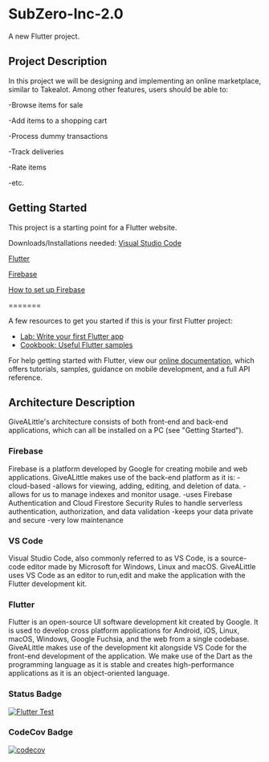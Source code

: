 # SubZero-Inc-2.0

A new Flutter project.

## Project Description

In this project we will be designing and implementing an online marketplace, similar to Takealot. Among other features, users should be able to:

-Browse items for sale

-Add items to a shopping cart

-Process dummy transactions

-Track deliveries

-Rate items

-etc.


## Getting Started

This project is a starting point for a Flutter website.

Downloads/Installations needed:
[Visual Studio Code](https://code.visualstudio.com/)

[Flutter](https://docs.flutter.dev/get-started/install?gclid=EAIaIQobChMI07Sx2tTw9gIVytPtCh2qEggXEAAYASAAEgIe9PD_BwE&gclsrc=aw.ds)

[Firebase](https://firebase.google.com/)

[How to set up Firebase](https://www.youtube.com/watch?v=QZ_53nSPgPg)

=======

A few resources to get you started if this is your first Flutter project:

- [Lab: Write your first Flutter app](https://flutter.dev/docs/get-started/codelab)
- [Cookbook: Useful Flutter samples](https://flutter.dev/docs/cookbook)

For help getting started with Flutter, view our
[online documentation](https://flutter.dev/docs), which offers tutorials,
samples, guidance on mobile development, and a full API reference.


## Architecture Description

GiveALittle's architecture consists of both front-end and back-end applications, which can all be installed on a PC (see "Getting Started").

### Firebase
Firebase is a platform developed by Google for creating mobile and web applications. GiveALittle makes use of the back-end platform as it is:
 -cloud-based
 -allows for viewing, adding, editing, and deletion of data.
 -allows for us to manage indexes and monitor usage.
 -uses Firebase Authentication and Cloud Firestore Security Rules to handle serverless authentication, authorization, and data validation
 -keeps your data private and secure
 -very low maintenance


### VS Code
Visual Studio Code, also commonly referred to as VS Code, is a source-code editor made by Microsoft for Windows, Linux and macOS. GiveALittle uses VS Code as an editor to run,edit and make the application with the Flutter development kit.

### Flutter
Flutter is an open-source UI software development kit created by Google. It is used to develop cross platform applications for Android, iOS, Linux, macOS, Windows, Google Fuchsia, and the web from a single codebase. GiveALittle makes use of the development kit alongside VS Code for the front-end development of the application. We make use of the Dart as the programming language as it is stable and creates high-performance applications as it is an object-oriented language.  

### Status Badge
[![Flutter Test](https://github.com/SIPHEPHELO-NTULI/SubZero-Inc-2.0/actions/workflows/main.yml/badge.svg?branch=main)](https://github.com/SIPHEPHELO-NTULI/SubZero-Inc-2.0/actions/workflows/main.yml)

### CodeCov Badge
[![codecov](https://codecov.io/gh/SIPHEPHELO-NTULI/SubZero-Inc-2.0/branch/main/graph/badge.svg?token=IOK7J1KSMY)](https://codecov.io/gh/SIPHEPHELO-NTULI/SubZero-Inc-2.0)

